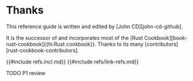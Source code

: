 # Thanks

This reference guide is written and edited by [John CD][john-cd-github].

It is the successor of and incorporates most of the [Rust Cookbook][book-rust-cookbook]{{hi:Rust cookbook}}. Thanks to its many [contributors][rust-cookbook-contributors].

{{#include refs.incl.md}}
{{#include refs/link-refs.md}}

<div class="hidden">
TODO P1 review
</div>
